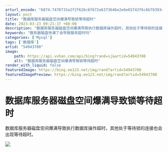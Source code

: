 ```yaml
---
arturl_encode: "6874:7470733a2f2f626c6f672e6373646e2e6e65742f6c6b783934:2f61727469636c652f64657461696c732f3534393433373038"
layout: post
title: "数据库服务器磁盘空间爆满导致锁等待超时"
date: 2023-03-23 09:21:37 +08:00
description: "数据库服务器磁盘空间爆满导致执行数据库操作超时，其他处于等待锁的连接也会出现等待超时。_服务器磁盘快"
keywords: "服务器磁盘快满了会导致服务超时吗"
categories: ['Mysql']
tags: ['数据库']
artid: "54943708"
image:
    path: https://api.vvhan.com/api/bing?rand=sj&artid=54943708
    alt: "数据库服务器磁盘空间爆满导致锁等待超时"
render_with_liquid: false
featuredImage: https://bing.ee123.net/img/rand?artid=54943708
featuredImagePreview: https://bing.ee123.net/img/rand?artid=54943708
---
```


# 数据库服务器磁盘空间爆满导致锁等待超时

数据库服务器磁盘空间爆满导致执行数据库操作超时，其他处于等待锁的连接也会出现等待超时。

![](https://img-blog.csdn.net/20170209093943010?watermark/2/text/aHR0cDovL2Jsb2cuY3Nkbi5uZXQvbGt4OTQ=/font/5a6L5L2T/fontsize/400/fill/I0JBQkFCMA==/dissolve/70/gravity/Center)
![]()